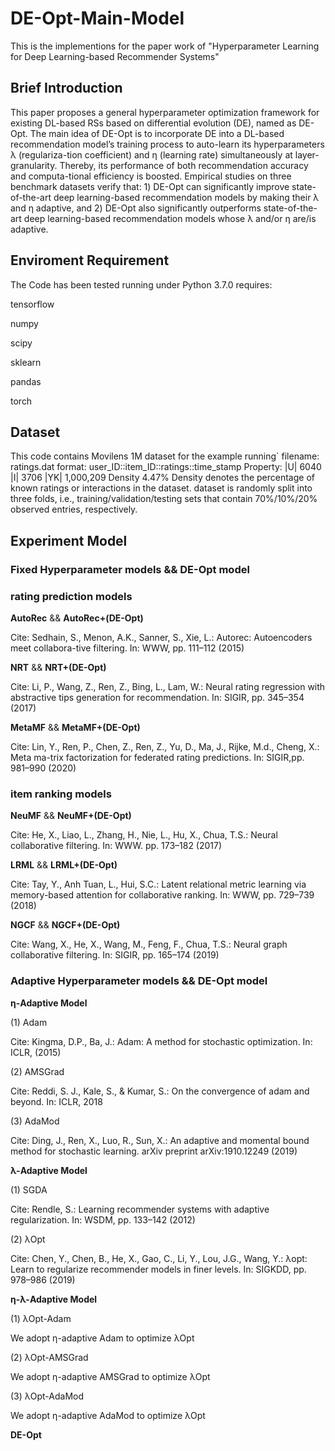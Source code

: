 # DE-Opt-Main-Model

This is the implementions for the paper work of "Hyperparameter Learning for Deep Learning-based Recommender Systems"
## Brief Introduction

This paper proposes a general hyperparameter optimization framework for existing DL-based RSs based on differential evolution (DE), named as DE-Opt. The main idea of DE-Opt is to incorporate DE into a DL-based recommendation model’s training process to auto-learn its hyperparameters λ (regulariza-tion coefficient) and η (learning rate) simultaneously at layer-granularity. Thereby, its performance of both recommendation accuracy and computa-tional efficiency is boosted. Empirical studies on three benchmark datasets verify that: 1) DE-Opt can significantly improve state-of-the-art deep learning-based recommendation models by making their λ and η adaptive, and 2) DE-Opt also significantly outperforms state-of-the-art deep learning-based recommendation models whose λ and/or η are/is adaptive. 
## Enviroment Requirement

The Code has been tested running under Python 3.7.0
requires:

tensorflow

numpy

scipy

sklearn

pandas

torch
## Dataset

This code contains Movilens 1M dataset for the example running`
filename: ratings.dat
format: user_ID::item_ID::ratings::time_stamp
Property: |U| 6040 |I| 3706	|YK| 1,000,209	Density 4.47%
Density denotes the percentage of known ratings or interactions in the dataset.
dataset is randomly split into three folds, i.e., training/validation/testing sets that contain 70%/10%/20% observed entries, respectively.
## Experiment Model
### Fixed Hyperparameter models && DE-Opt model
### rating prediction models 
**AutoRec** && **AutoRec+(DE-Opt)**

Cite: Sedhain, S., Menon, A.K., Sanner, S., Xie, L.: Autorec: Autoencoders meet collabora-tive filtering. In: WWW, pp. 111–112 (2015)

**NRT** && **NRT+(DE-Opt)**

Cite: Li, P., Wang, Z., Ren, Z., Bing, L., Lam, W.: Neural rating regression with abstractive tips generation for recommendation. In: SIGIR, pp. 345–354 (2017)

**MetaMF** && **MetaMF+(DE-Opt)**

Cite: Lin, Y., Ren, P., Chen, Z., Ren, Z., Yu, D., Ma, J., Rijke, M.d., Cheng, X.: Meta ma-trix factorization for federated rating predictions. In: SIGIR,pp. 981–990 (2020)
### item ranking models
**NeuMF** && **NeuMF+(DE-Opt)**

Cite: He, X., Liao, L., Zhang, H., Nie, L., Hu, X., Chua, T.S.: Neural collaborative filtering. In: WWW. pp. 173–182 (2017)

**LRML** && **LRML+(DE-Opt)**  

Cite: Tay, Y., Anh Tuan, L., Hui, S.C.: Latent relational metric learning via memory-based attention for collaborative ranking. In: WWW, pp. 729–739 (2018)

**NGCF** && **NGCF+(DE-Opt)**

Cite: Wang, X., He, X., Wang, M., Feng, F., Chua, T.S.: Neural graph collaborative filtering. In: SIGIR, pp. 165–174 (2019)
### Adaptive Hyperparameter models && DE-Opt model
**η-Adaptive Model**

(1) Adam

Cite: Kingma, D.P., Ba, J.: Adam: A method for stochastic optimization. In: ICLR, (2015)

(2) AMSGrad

Cite: Reddi, S. J., Kale, S., & Kumar, S.: On the convergence of adam and beyond. In: ICLR, 2018

(3) AdaMod

Cite: Ding, J., Ren, X., Luo, R., Sun, X.: An adaptive and momental bound method for stochastic learning. arXiv preprint arXiv:1910.12249 (2019)

**λ-Adaptive Model** 

(1) SGDA

Cite: Rendle, S.: Learning recommender systems with adaptive regularization. In: WSDM, pp. 133–142 (2012)

(2) λOpt


Cite: Chen, Y., Chen, B., He, X., Gao, C., Li, Y., Lou, J.G., Wang, Y.: λopt: Learn to regularize recommender models in finer levels. In: SIGKDD, pp. 978–986 (2019)

**η-λ-Adaptive Model**

(1) λOpt-Adam

We adopt η-adaptive Adam to optimize λOpt


(2) λOpt-AMSGrad

We adopt η-adaptive AMSGrad to optimize λOpt


(3) λOpt-AdaMod

We adopt η-adaptive AdaMod to optimize λOpt

**DE-Opt**






